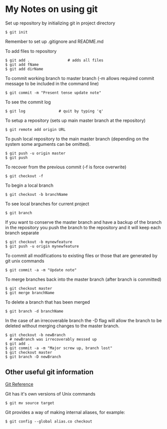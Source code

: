 # My Notes on using git

Set up repository by initializing git in project directory

~~~ shell
$ git init
~~~

Remember to set up .gitignore and README.md

To add files to repository

~~~ shell
$ git add . 				# adds all files
$ git add fName
$ git add dirName
~~~

To commit working branch to master branch (-m allows required commit message to be included in the command line)

~~~ shell
$ git commit -m "Present tense update note"
~~~

To see the commit log

~~~ shell
$ git log				# quit by typing 'q'
~~~

To setup a repository (sets up main master branch at the repository)

~~~ shell
$ git remote add origin URL
~~~

To push local repository to the main master branch (depending on the system some arguments can be omitted).

~~~ shell
$ git push -u origin master
$ git push
~~~

To recover from the previous commit (-f is force overwrite)

~~~ shell
$ git checkout -f
~~~

To begin a local branch

~~~ shell
$ git checkout -b branchName
~~~

To see local branches for current project

~~~ shell
$ git branch
~~~

If you want to conserve the master branch and have a backup of the branch in the repository you push the branch to the repository and it will keep each branch separate

~~~ shell
$ git checkout -b mynewfeature
$ git push -u origin mynewfeature
~~~

To commit all modifications to existing files or those that are generated by git unix commands

~~~ shell
$ git commit -a -m "Update note"
~~~

To merge branches back into the master branch (after branch is committed)

~~~ shell
$ git checkout master
$ git merge branchName
~~~

To delete a branch that has been merged

~~~ shell
$ git branch -d branchName
~~~

In the case of an irrecoverable branch the -D flag will allow the branch to be deleted without merging changes to the master branch.

~~~ shell
$ git checkout -b newBranch
  # newBranch was irrecoverably messed up
$ git add .
$ git commit -a -m "Major screw up, branch lost"
$ git checkout master
$ git branch -D newBranch
~~~

## Other useful git information
[Git Reference](http://gitref.org/)

Git has it's own versions of Unix commands

~~~ shell
$ git mv source target
~~~

Git provides a way of making internal aliases, for example:

~~~ shell
$ git config --global alias.co checkout
~~~